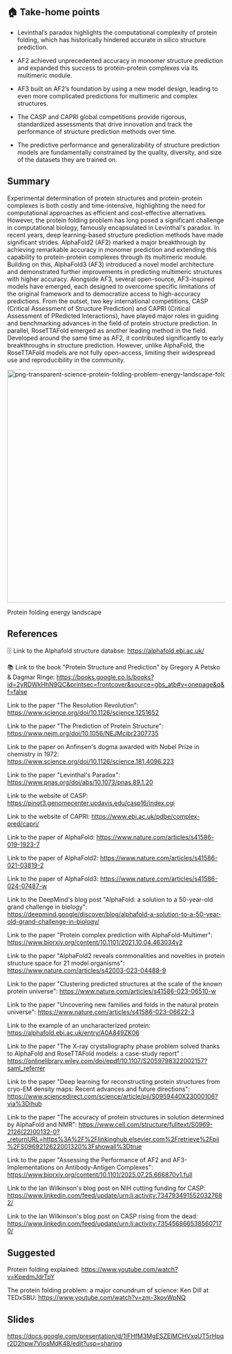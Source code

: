## 🏠 Take-home points
- Levinthal’s paradox highlights the computational complexity of protein folding, which has historically hindered accurate in silico structure prediction.

- AF2 achieved unprecedented accuracy in monomer structure prediction and expanded this success to protein-protein complexes via its multimeric module.

- AF3 built on AF2’s foundation by using a new model design, leading to even more complicated predictions for multimeric and complex structures.

- The CASP and CAPRI global competitions provide rigorous, standardized assessments that drive innovation and track the performance of structure prediction methods over time.

- The predictive performance and generalizability of structure prediction models are fundamentally constrained by the quality, diversity, and size of the datasets they are trained on.
  
## Summary
Experimental determination of protein structures and protein-protein complexes is both costly and time-intensive, highlighting the need for computational approaches as efficient and cost-effective alternatives. However, the protein folding problem has long posed a significant challenge in computational biology, famously encapsulated in Levinthal's paradox. In recent years, deep learning-based structure prediction methods have made significant strides. AlphaFold2 (AF2) marked a major breakthrough by achieving remarkable accuracy in monomer prediction and extending this capability to protein-protein complexes through its multimeric module. Building on this, AlphaFold3 (AF3) introduced a novel model architecture and demonstrated further improvements in predicting multimeric structures with higher accuracy. Alongside AF3, several open-source, AF3-inspired models have emerged, each designed to overcome specific limitations of the original framework and to democratize access to high-accuracy predictions. From the outset, two key international competitions, CASP (Critical Assessment of Structure Prediction) and CAPRI (Critical Assessment of PRedicted Interactions), have played major roles in guiding and benchmarking advances in the field of protein structure prediction. In parallel, RoseTTAFold emerged as another leading method in the field. Developed around the same time as AF2, it contributed significantly to early breakthroughs in structure prediction. However, unlike AlphaFold, the RoseTTAFold models are not fully open-access, limiting their widespread use and reproducibility in the community. 

<img width="920" height="538" alt="png-transparent-science-protein-folding-problem-energy-landscape-foldit-folding-funnel-gibbs-free-energy-structure-casp" src="https://github.com/user-attachments/assets/55e6581e-ca60-4e73-81e0-f8e36251628f" /> 

Protein folding energy landscape

## References

🗄️ Link to the Alphafold structure databse: https://alphafold.ebi.ac.uk/

📚 Link to the book "Protein Structure and Prediction" by Gregory A Petsko & Dagmar Ringe: https://books.google.co.ls/books?id=2yRDWkHhN9QC&printsec=frontcover&source=gbs_atb#v=onepage&q&f=false

Link to the paper "The Resolution Revolution": https://www.science.org/doi/10.1126/science.1251652

Link to the paper "The Prediction of Protein Structure": https://www.nejm.org/doi/10.1056/NEJMcibr2307735

Link to the paper on Anfinsen's dogma awarded with Nobel Prize in chemistry in 1972: https://www.science.org/doi/10.1126/science.181.4096.223

Link to the paper "Levinthal's Paradox": https://www.pnas.org/doi/abs/10.1073/pnas.89.1.20

Link to the website of CASP: https://pinot3.genomecenter.ucdavis.edu/casp16/index.cgi

Link to the website of CAPRI: https://www.ebi.ac.uk/pdbe/complex-pred/capri/

Link to the paper of AlphaFold: https://www.nature.com/articles/s41586-019-1923-7

Link to the paper of AlphaFold2: https://www.nature.com/articles/s41586-021-03819-2

Link to the paper of AlphaFold3: https://www.nature.com/articles/s41586-024-07487-w

Link to the DeepMind's blog post "AlphaFold: a solution to a 50-year-old grand challenge in biology": https://deepmind.google/discover/blog/alphafold-a-solution-to-a-50-year-old-grand-challenge-in-biology/

Link to the paper "Protein complex prediction with AlphaFold-Multimer": https://www.biorxiv.org/content/10.1101/2021.10.04.463034v2

Link to the paper "AlphaFold2 reveals commonalities and novelties in protein structure space for 21 model organisms": https://www.nature.com/articles/s42003-023-04488-9

Link to the paper "Clustering predicted structures at the scale of the known protein universe": https://www.nature.com/articles/s41586-023-06510-w

Link to the paper "Uncovering new families and folds in the natural protein universe": https://www.nature.com/articles/s41586-023-06622-3

Link to the example of an uncharacterized protein: https://alphafold.ebi.ac.uk/entry/A0A849ZK06

Link to the paper "The X-ray crystallography phase problem solved thanks to AlphaFold and RoseTTAFold models: a case-study report" : https://onlinelibrary.wiley.com/doi/epdf/10.1107/S2059798322002157?saml_referrer

Link to the paper "Deep learning for reconstructing protein structures from cryo-EM density maps: Recent advances and future directions": https://www.sciencedirect.com/science/article/pii/S0959440X23000106?via%3Dihub

Link to the paper "The accuracy of protein structures in solution determined by AlphaFold and NMR": https://www.cell.com/structure/fulltext/S0969-2126(22)00132-0?_returnURL=https%3A%2F%2Flinkinghub.elsevier.com%2Fretrieve%2Fpii%2FS0969212622001320%3Fshowall%3Dtrue

Link to the paper "Assessing the Performance of AF2 and AF3-Implementations on Antibody-Antigen Complexes": https://www.biorxiv.org/content/10.1101/2025.07.25.666870v1.full

Link to the Ian Wilkinson's blog post on NIH cutting funding for CASP: https://www.linkedin.com/feed/update/urn:li:activity:7347934915520327682/

Link to the Ian Wilkinson's blog post on CASP rising from the dead: https://www.linkedin.com/feed/update/urn:li:activity:7354568665385607170/

## Suggested

Protein folding explained: https://www.youtube.com/watch?v=KpedmJdrTpY

The protein folding problem: a major conundrum of science: Ken Dill at TEDxSBU: https://www.youtube.com/watch?v=zm-3kovWpNQ

## Slides

https://docs.google.com/presentation/d/1lFHfM3MgESZElMCHVxqUT5rHpqr2D2hpw7VIosMdK48/edit?usp=sharing






